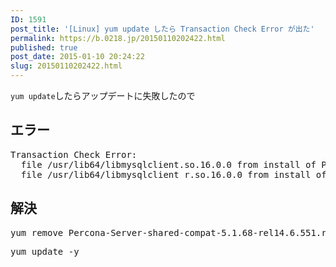 ```yaml
---
ID: 1591
post_title: '[Linux] yum update したら Transaction Check Error が出た'
permalink: https://b.0218.jp/20150110202422.html
published: true
post_date: 2015-01-10 20:24:22
slug: 20150110202422.html
---
```

<code>yum update</code>したらアップデートに失敗したので
<!--more-->
<h2>エラー</h2>
<pre class="cmd">
Transaction Check Error:
  file /usr/lib64/libmysqlclient.so.16.0.0 from install of Percona-Server-shared-51-5.1.73-rel14.12.624.rhel6.x86_64 conflicts with file from package Percona-Server-shared-compat-5.1.68-rel14.6.551.rhel6.x86_64
  file /usr/lib64/libmysqlclient_r.so.16.0.0 from install of Percona-Server-shared-51-5.1.73-rel14.12.624.rhel6.x86_64 conflicts with file from package Percona-Server-shared-compat-5.1.68-rel14.6.551.rhel6.x86_64
</pre>

<h2>解決</h2>
<pre class="cmd">yum remove Percona-Server-shared-compat-5.1.68-rel14.6.551.rhel6.x86_64</pre>

<pre class="cmd">yum update -y</pre>